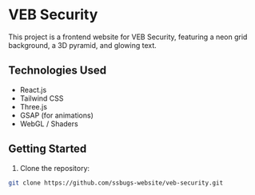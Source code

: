 # VEB Security

This project is a frontend website for VEB Security, featuring a neon grid background, a 3D pyramid, and glowing text.

## Technologies Used

- React.js
- Tailwind CSS
- Three.js
- GSAP (for animations)
- WebGL / Shaders

## Getting Started

1. Clone the repository:

```bash
git clone https://github.com/ssbugs-website/veb-security.git
